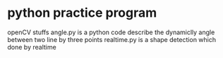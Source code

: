 # python practice program
openCV stuffs
angle.py is a python code describe the dynamiclly angle between two line by three points
realtime.py is a shape detection which done by realtime


